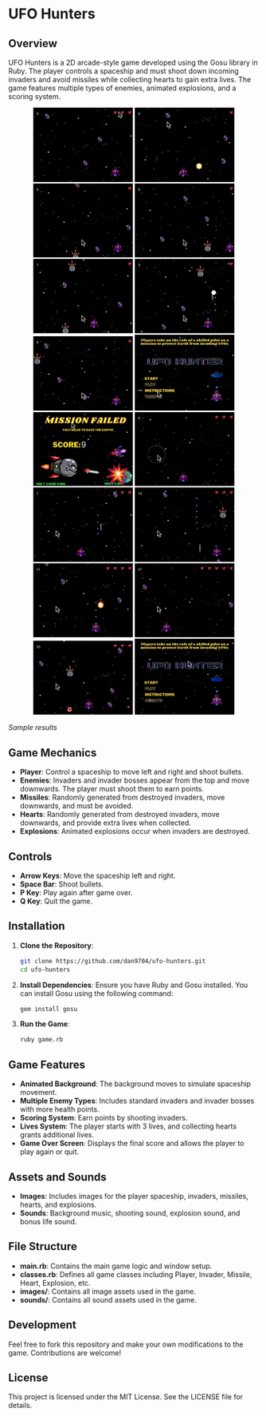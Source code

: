 # UFO Hunters

## Overview

UFO Hunters is a 2D arcade-style game developed using the Gosu library in Ruby. The player controls a spaceship and must shoot down incoming invaders and avoid missiles while collecting hearts to gain extra lives. The game features multiple types of enemies, animated explosions, and a scoring system.

<p align="center">
  <img src="demo/1.gif" width="200">
  <img src="demo/2.gif" width="200">
  <img src="demo/3.gif" width="200">
  <img src="demo/4.gif" width="200"> <br />
  <img src="demo/5.gif" width="200">
  <img src="demo/6.gif" width="200">
  <img src="demo/7.gif" width="200">
  <img src="demo/17.gif" width="200"> <br />
  <img src="demo/9.gif" width="200">
  <img src="demo/10.gif" width="200">
  <img src="demo/11.gif" width="200">
  <img src="demo/12.gif" width="200"> <br />
  <img src="demo/13.gif" width="200">
  <img src="demo/14.gif" width="200">
  <img src="demo/15.gif" width="200">
  <img src="demo/16.gif" width="200"> <br />


<i>Sample results</i>
</p>

## Game Mechanics

- **Player**: Control a spaceship to move left and right and shoot bullets.
- **Enemies**: Invaders and invader bosses appear from the top and move downwards. The player must shoot them to earn points.
- **Missiles**: Randomly generated from destroyed invaders, move downwards, and must be avoided.
- **Hearts**: Randomly generated from destroyed invaders, move downwards, and provide extra lives when collected.
- **Explosions**: Animated explosions occur when invaders are destroyed.

## Controls

- **Arrow Keys**: Move the spaceship left and right.
- **Space Bar**: Shoot bullets.
- **P Key**: Play again after game over.
- **Q Key**: Quit the game.

## Installation

1. **Clone the Repository**:
    ```sh
    git clone https://github.com/dan9704/ufo-hunters.git
    cd ufo-hunters
    ```

2. **Install Dependencies**:
    Ensure you have Ruby and Gosu installed. You can install Gosu using the following command:
    ```sh
    gem install gosu
    ```

3. **Run the Game**:
    ```sh
    ruby game.rb
    ```

## Game Features

- **Animated Background**: The background moves to simulate spaceship movement.
- **Multiple Enemy Types**: Includes standard invaders and invader bosses with more health points.
- **Scoring System**: Earn points by shooting invaders.
- **Lives System**: The player starts with 3 lives, and collecting hearts grants additional lives.
- **Game Over Screen**: Displays the final score and allows the player to play again or quit.

## Assets and Sounds

- **Images**: Includes images for the player spaceship, invaders, missiles, hearts, and explosions.
- **Sounds**: Background music, shooting sound, explosion sound, and bonus life sound.

## File Structure

- **main.rb**: Contains the main game logic and window setup.
- **classes.rb**: Defines all game classes including Player, Invader, Missile, Heart, Explosion, etc.
- **images/**: Contains all image assets used in the game.
- **sounds/**: Contains all sound assets used in the game.

## Development

Feel free to fork this repository and make your own modifications to the game. Contributions are welcome!

## License

This project is licensed under the MIT License. See the LICENSE file for details.

